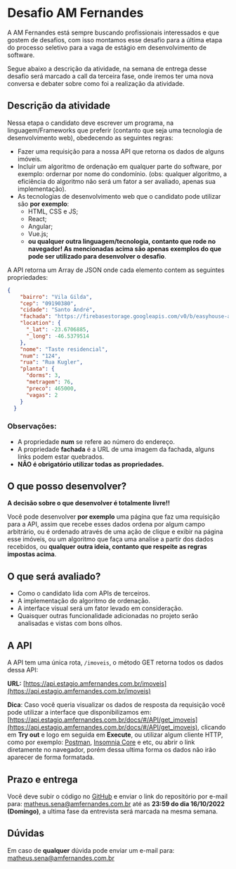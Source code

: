 # Desafio AM Fernandes

A AM Fernandes está sempre buscando profissionais interessados e que gostem de desafios, com isso montamos esse desafio para a última etapa do processo seletivo para a vaga de estágio em desenvolvimento de software.

Segue abaixo a descrição da atividade, na semana de entrega desse desafio será marcado a call da terceira fase, onde iremos ter uma nova conversa e debater sobre como foi a realização da atividade.  

## Descrição da atividade

Nessa etapa o candidato deve escrever um programa, na linguagem/Frameworks que preferir (contanto que seja uma tecnologia de desenvolvimento web), obedecendo as seguintes regras:

- Fazer uma requisição para a nossa API que retorna os dados de alguns imóveis.
- Incluir um algoritmo de ordenação em qualquer parte do software, por exemplo: ordernar por nome do condomínio. (obs: qualquer algoritmo, a eficiência do algoritmo não será um fator a ser avaliado, apenas sua implementação).
- As tecnologias de desenvolvimento web que o candidato pode utilizar são **por exemplo**:
  - HTML, CSS e JS;
  - React;
  - Angular;
  - Vue.js;
  - **ou qualquer outra linguagem/tecnologia, contanto que rode no navegador! As mencionadas acima são apenas exemplos do que pode ser utilizado para desenvolver o desafio**.


A API retorna um Array de JSON onde cada elemento contem as seguintes propriedades:

```json
{
    "bairro": "Vila Gilda",
    "cep": "09190380",
    "cidade": "Santo André",
    "fachada": "https://firebasestorage.googleapis.com/v0/b/easyhouse-amf.appspot.com/o/1349541563914234302_fachada.jpg?alt=media",
    "location": {
      "_lat": -23.6706885,
      "_long": -46.5379514
    },
    "nome": "Taste residencial",
    "num": "124",
    "rua": "Rua Kugler",
    "planta": {
      "dorms": 3,
      "metragem": 76,
      "preco": 465000,
      "vagas": 2
    }
  }
```

### Observações: 
- A propriedade **num** se refere ao número do endereço.
- A propriedade **fachada** é a URL de uma imagem da fachada, alguns links podem estar quebrados.
- **NÃO é obrigatório utilizar todas as propriedades.** 

## O que posso desenvolver?

**A decisão sobre o que desenvolver é totalmente livre!!** 

Você pode desenvolver **por exemplo** uma página que faz uma requisição para a API, assim que recebe esses dados ordena por algum campo arbitrário, ou é ordenado através de uma ação de clique e exibir na página esse imóveis, ou um algoritmo que faça uma analise a partir dos dados recebidos, ou **qualquer outra ideia, contanto que respeite as regras impostas acima**.

## O que será avaliado?

- Como o candidato lida com APIs de terceiros.
- A implementação do algoritmo de ordenação.
- A interface visual será um fator levado em consideração.
- Quaisquer outras funcionalidade adicionadas no projeto serão analisadas e vistas com bons olhos.

## A API

A API tem uma única rota, `/imoveis`, o método GET retorna todos os dados dessa API:

**URL:** [https://api.estagio.amfernandes.com.br/imoveis](https://api.estagio.amfernandes.com.br/imoveis)

**Dica**: Caso você queria visualizar os dados de resposta da requisição você pode utilizar a interface que disponibilizamos em: [https://api.estagio.amfernandes.com.br/docs/#/API/get_imoveis](https://api.estagio.amfernandes.com.br/docs/#/API/get_imoveis), clicando em **Try out** e logo em seguida em **Execute**, ou utilizar algum cliente HTTP, como por exemplo: [Postman](https://www.postman.com/), [Insomnia Core](https://insomnia.rest/) e etc, ou abrir o link diretamente no navegador, porém dessa ultima forma os dados não irão aparecer de forma formatada.

## Prazo e entrega

Você deve subir o código no [GitHub](https://github.com) e enviar o link do repositório por e-mail para: matheus.sena@amfernandes.com.br até as **23:59 do dia 16/10/2022 (Domingo)**, a ultima fase da entrevista será marcada na mesma semana.

## Dúvidas
Em caso de **qualquer** dúvida pode enviar um e-mail para: matheus.sena@amfernandes.com.br

